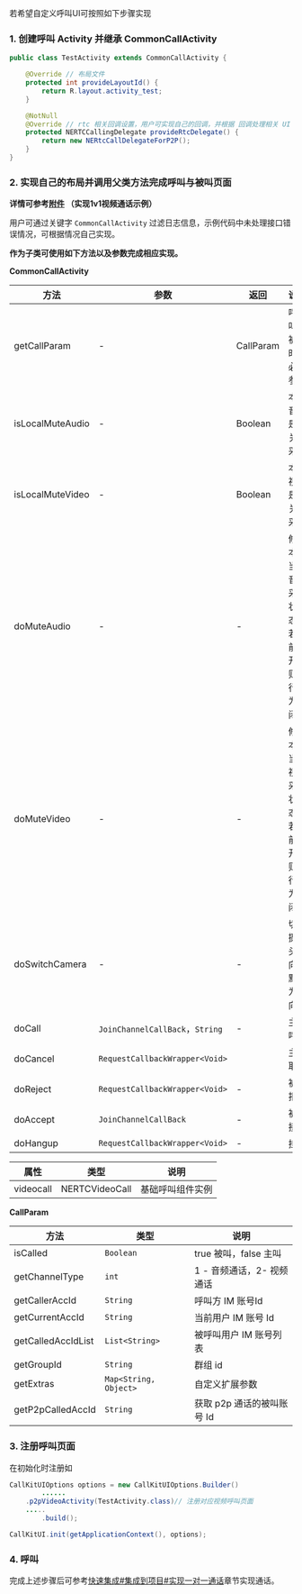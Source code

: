 若希望自定义呼叫UI可按照如下步骤实现

### 1. 创建呼叫 Activity 并继承 CommonCallActivity 

``` java
public class TestActivity extends CommonCallActivity {

    @Override // 布局文件
    protected int provideLayoutId() {
        return R.layout.activity_test;
    }

    @NotNull
    @Override // rtc 相关回调设置，用户可实现自己的回调，并根据 回调处理相关 UI
    protected NERTCCallingDelegate provideRtcDelegate() {
        return new NERtcCallDelegateForP2P();
    }
}
```

### 2. 实现自己的布局并调用父类方法完成呼叫与被叫页面

**详情可参考[附件](附件) （实现1v1视频通话示例）** 

用户可通过关键字 `CommonCallActivity` 过滤日志信息，示例代码中未处理接口错误情况，可根据情况自己实现。

**作为子类可使用如下方法以及参数完成相应实现。**

**CommonCallActivity**

| 方法             | 参数                            | 返回      | 说明                                                 |
| ---------------- | ------------------------------- | --------- | ---------------------------------------------------- |
| getCallParam     | -                               | CallParam | 呼叫/被叫时的必要参数                                |
| isLocalMuteAudio | -                               | Boolean   | 本地音频是否关闭采集                                 |
| isLocalMuteVideo | -                               | Boolean   | 本地视频是否关闭采集                                 |
| doMuteAudio      | -                               | -         | 修改本地当前音频采集状态，若当前为开启则执行后为关闭 |
| doMuteVideo      | -                               | -         | 修改本地当前视频采集状态，若当前为开启则执行后为关闭 |
| doSwitchCamera   | -                               | -         | 切换摄像头方向，默认为正向                           |
| doCall           | `JoinChannelCallBack`，`String` | -         | 主叫呼叫                                             |
| doCancel         | `RequestCallbackWrapper<Void>`  |           | 主叫取消                                             |
| doReject         | `RequestCallbackWrapper<Void>`  | -         | 被叫拒绝                                             |
| doAccept         | `JoinChannelCallBack`           | -         | 被叫接受                                             |
| doHangup         | `RequestCallbackWrapper<Void>`  | -         | 挂断                                                 |

| 属性      | 类型           | 说明             |
| --------- | -------------- | ---------------- |
| videocall | NERTCVideoCall | 基础呼叫组件实例 |


**CallParam**

| 方法               | 类型                  | 说明                       |
| ------------------ | --------------------- | -------------------------- |
| isCalled           | `Boolean`             | true 被叫，false 主叫      |
| getChannelType     | `int`                 | 1 - 音频通话，2- 视频通话  |
| getCallerAccId     | `String`              | 呼叫方 IM 账号Id           |
| getCurrentAccId    | `String`              | 当前用户 IM 账号 Id        |
| getCalledAccIdList | `List<String>`        | 被呼叫用户 IM 账号列表     |
| getGroupId         | `String`              | 群组 id                    |
| getExtras          | `Map<String, Object>` | 自定义扩展参数             |
| getP2pCalledAccId  | `String`              | 获取 p2p 通话的被叫账号 Id |

### 3. 注册呼叫页面

在初始化时注册如

```java
CallKitUIOptions options = new CallKitUIOptions.Builder()
		......
  	.p2pVideoActivity(TestActivity.class)// 注册对应视频呼叫页面
  	.....
		.build();

CallKitUI.init(getApplicationContext(), options);
```

### 4. 呼叫

完成上述步骤后可参考[快速集成#集成到项目#实现一对一通话](../../快速集成/集成到项目_Android.md)章节实现通话。
